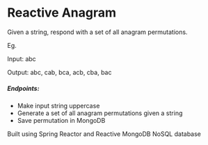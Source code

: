 # Reactive Anagram

Given a string, respond with a set of all anagram permutations.

Eg.

Input: abc

Output: abc, cab, bca, acb, cba, bac

##### Endpoints:
* Make input string uppercase
* Generate a set of all anagram permutations given a string
* Save permutation in MongoDB

Built using Spring Reactor and Reactive MongoDB NoSQL database

